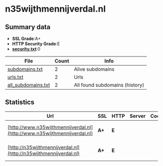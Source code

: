 

# n35wijthmennijverdal.nl
## Summary data


 - **SSL Grade**:A+
 - **HTTP Security Grade**:E
 - **[security.txt](https://www.digitaleoverheid.nl/nieuws/standaard-security-txt-nu-verplicht-voor-overheid/)**:0


| File       | Count | Info |
|------------|-------|------|
|[subdomains.txt](/data/n35wijthmennijverdal.nl/subdomains.txt)|2|Alive subdomains|
|[urls.txt](/data/n35wijthmennijverdal.nl/urls.txt)|2|Urls|
|[all_subdomains.txt](/data/n35wijthmennijverdal.nl/all_subdomains.txt)|2|All found subdomains (history)|


## Statistics


| Url | SSL | HTTP | Server | Cookie | HSTS | CORS | CTO | CSP | XFO | XXP | RP |FP| Tech |Title |
|--------|-------|-------|------|------|------|------|------|------|------|------|------|------|------|------|
|[http://www.n35wijthmennijverdal.nl](http://www.n35wijthmennijverdal.nl)| **A+**| **E**|| | | | | | | | :white_check_mark: | |HSTS Microsoft ASP.NET||
|[http://n35wijthmennijverdal.nl](http://n35wijthmennijverdal.nl)| **A+**| **E**|| | | | | | | | :white_check_mark: | |HSTS Microsoft ASP.NET||


